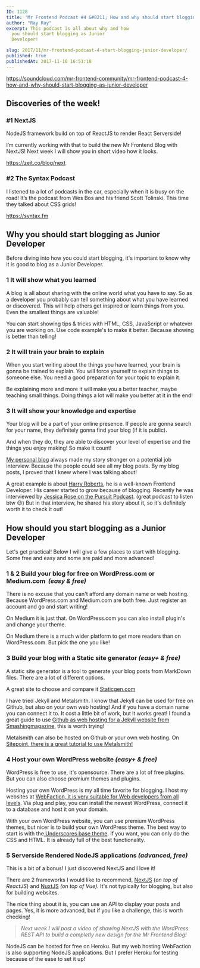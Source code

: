 ```yaml
---
ID: 1128
title: 'Mr Frontend Podcast #4 &#8211; How and why should start blogging as Junior Developer'
author: "Ray Ray"
excerpt: This podcast is all about why and how
  you should start blogging as Junior
  Developer!

slug: 2017/11/mr-frontend-podcast-4-start-blogging-junior-developer/
published: true
publishedAt: 2017-11-10 16:51:18
---
```


https://soundcloud.com/mr-frontend-community/mr-frontend-podcast-4-how-and-why-should-start-blogging-as-junior-developer

<h2>Discoveries of the week!</h2>
<h3>#1 NextJS</h3>
NodeJS framework build on top of ReactJS to render React Serverside!

I’m currently working with that to build the new Mr Frontend Blog with NextJS! Next week I will show you in short video how it looks.

https://zeit.co/blog/next

<h3>#2 The Syntax Podcast</h3>I listened to a lot of podcasts in the car, especially
when it is busy on the road! It’s the podcast from Wes Bos and his friend Scott Tolinski.
This time they talked about CSS grids!

https://syntax.fm

<h2>Why you should start blogging as Junior Developer</h2>
Before diving into how you could start blogging, it's important to know why it is
good to blog as a Junior Developer.
<h3>1 It will show what you learned</h3>A blog is all about sharing with the online
world what you have to say. So as a developer you probably can tell something about
what you have learned or discovered. This will help others get inspired or learn
things from you. Even the smallest things are valuable!

You can start showing tips &amp; tricks with HTML, CSS, JavaScript or whatever you are working on. Use code example's to make it better. Because showing is better than telling!

<h3>2 It will train your brain to explain</h3>
When you start writing about the things you have learned, your brain is gonna be
trained to explain. You will force yourself to explain things to someone else. You
need a good preparation for your topic to explain it.

Be explaining more and more it will make you a better teacher, maybe teaching small things. Doing things a lot will make you better at it in the end!

<h3>3 It will show your knowledge and expertise</h3>
Your blog will be a part of your online presence. If people are gonna search for
your name, they definitely gonna find your blog (if it is public).

And when they do, they are able to discover your level of expertise and the things you enjoy making! So make it count!

<a href="https://www.raymonschouwenaar.nl">My personal blog</a> always made my story
stronger on a potential job interview. Because the people could see all my blog posts.
By my blog posts, I proved that I knew where I was talking about!

A great example is about <a href="https://csswizardry.com" target="_blank" rel="noopener">Harry Roberts</a>, he is a well-known Frontend Developer. His career started to grow because of blogging. Recently he was interviewed by <a href="https://pursuit.podiant.co" target="_blank" rel="noopener">Jessica Rose on the Pursuit Podcast</a>. (great podcast to listen btw 😉) But in that interview, he shared his story about it, so it's definitely worth it to check it out!

<h2>How should you start blogging as a Junior Developer</h2>
Let's get practical! Below I will give a few places to start with blogging. Some
free and easy and some are paid and more advanced!
<h3>
  1 &amp; 2 Build your blog for free on WordPress.com or Medium.com 
  <em>(easy &amp; free)</em>
</h3>
There is no excuse that you can't afford any domain name or web hosting. Because
WordPress.com and Medium.com are both free. Just register an account and go and start
writing!

On Medium it is just that. On WordPress.com you can also install plugin's and change your theme.

On Medium there is a much wider platform to get more readers than on WordPress.com. But pick the one you like!

<h3>
  3 Build your blog with a Static site generator <em>(easy+ &amp; free)</em>
</h3>
A static site generator is a tool to generate your blog posts from MarkDown files.
There are a lot of different options.

A great site to choose and compare it <a href="https://www.staticgen.com/" target="_blank" rel="noopener">Staticgen.com</a>

I have tried Jekyll and Metalsmith. I know that Jekyll can be used for free on Github, but also on your own web hosting! And if you have a domain name you can connect it to. It cost a little bit of work, but it works great! I found a great guide to use <a href="https://www.smashingmagazine.com/2014/08/build-blog-jekyll-github-pages/" target="_blank" rel="noopener">Github as web hosting for a Jekyll website from Smashingmagazine</a>, this is worth trying!

Metalsmith can also be hosted on Github or your own web hosting. On <a href="https://www.sitepoint.com/create-static-site-metalsmith/" target="_blank" rel="noopener">Sitepoint, there is a great tutorial to use Metalsmith!</a>

<h3>
  4 Host your own WordPress website <em>(easy+ &amp; free)</em>
</h3>
WordPress is free to use, it's opensource. There are a lot of free plugins. But you
can also choose premium themes and plugins.

Hosting your own WordPress is my all time favorite for blogging. I host my websites at <a href="https://www.webfaction.com/?aid=73781" target="_blank" rel="noopener">WebFaction, it is very suitable for Web developers from all levels</a>. Via plug and play, you can install the newest WordPress, connect it to a database and host it on your domain.

With your own WordPress website, you can use premium WordPress themes, but nicer is to build your own WordPress theme. The best way to start is with the<a href="https://www.sitepoint.com/create-static-site-metalsmith/" target="_blank" rel="noopener"> Underscores base theme</a>. If you want, you can only do the CSS and HTML. It is already full of the best functionality.

<h3>
  5 Serverside Rendered NodeJS applications <em>(advanced, free)</em>
</h3>
This is a bit of a bonus! I just discovered NextJS and I love it!

There are 2 frameworks I would like to recommend, <a href="https://zeit.co/blog/next" target="_blank" rel="noopener">NextJS</a> (<em>on top of ReactJS</em>) and <a href="https://nuxtjs.org" target="_blank" rel="noopener">NuxtJS</a> <em>(on top of Vue).</em> It's not typically for blogging, but also for building websites.

The nice thing about it is, you can use an API to display your posts and pages. Yes, it is more advanced, but if you like a challenge, this is worth checking!

<blockquote>
  <em>
    Next week I will post a video of showing NextJS with the WordPress REST API
    to build a completly new design for the Mr Frontend Blog!
  </em>
</blockquote>
NodeJS can be hosted for free on Heroku. But my web hosting WebFaction is also supporting
NodeJS applications. But I prefer Heroku for testing because of the ease to set it
up!
